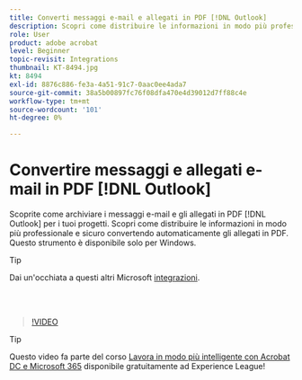 ```yaml
---
title: Converti messaggi e-mail e allegati in PDF [!DNL Outlook]
description: Scopri come distribuire le informazioni in modo più professionale e sicuro all'interno di [!DNL Outlook]
role: User
product: adobe acrobat
level: Beginner
topic-revisit: Integrations
thumbnail: KT-8494.jpg
kt: 8494
exl-id: 8876c886-fe3a-4a51-91c7-0aac0ee4ada7
source-git-commit: 38a5b00897fc76f08dfa470e4d39012d7ff88c4e
workflow-type: tm+mt
source-wordcount: '101'
ht-degree: 0%

---
```


# Convertire messaggi e allegati e-mail in PDF [!DNL Outlook]

Scoprite come archiviare i messaggi e-mail e gli allegati in PDF [!DNL Outlook] per i tuoi progetti. Scopri come distribuire le informazioni in modo più professionale e sicuro convertendo automaticamente gli allegati in PDF. Questo strumento è disponibile solo per Windows.

>[!TIP]
>
>Dai un&#39;occhiata a questi altri Microsoft [integrazioni](../integrate/integrate-overview.md#microsoft).

<br> 

>[!VIDEO](https://video.tv.adobe.com/v/336859?hidetitle=true)

>[!TIP]
>
>Questo video fa parte del corso [Lavora in modo più intelligente con Acrobat DC e Microsoft 365](https://experienceleague.adobe.com/?recommended=Acrobat-U-1-2021.microsoft365) disponibile gratuitamente ad Experience League!
